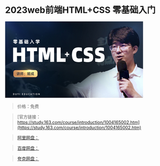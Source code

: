 # 2023web前端HTML+CSS 零基础入门

![img](../../../assets/study163/free/1d331344ca474f75b24e87c325a57571.jpg)

> 价格：免费

> [官方链接：https://study.163.com/course/introduction/1004165002.htm](https://study.163.com/course/introduction/1004165002.htm)

> [阿里网盘：]()

> [百度网盘：]()

> [夸克网盘：]()
